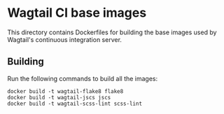 Wagtail CI base images
======================

This directory contains Dockerfiles for building the base images used by
Wagtail's continuous integration server.


Building
--------

Run the following commands to build all the images:

    docker build -t wagtail-flake8 flake8
    docker build -t wagtail-jscs jscs
    docker build -t wagtail-scss-lint scss-lint
